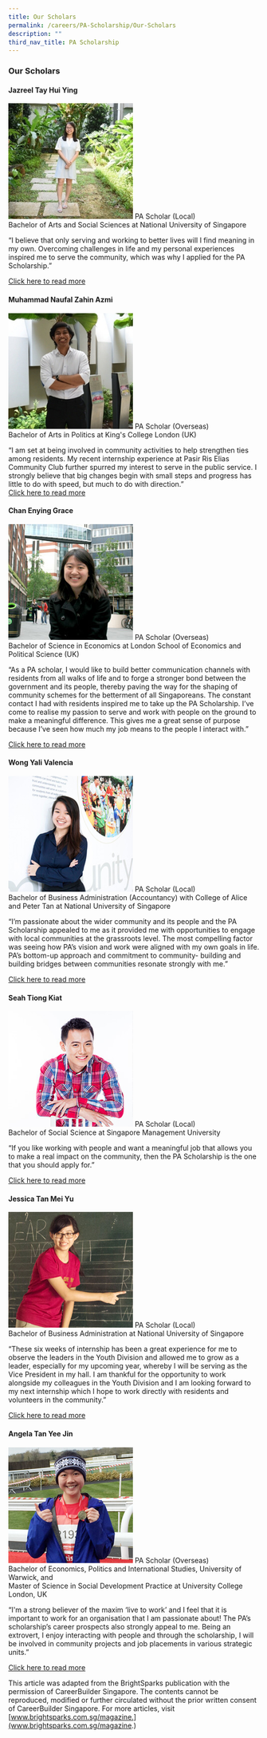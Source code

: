 ```yaml
---
title: Our Scholars
permalink: /careers/PA-Scholarship/Our-Scholars
description: ""
third_nav_title: PA Scholarship
---
```

### Our Scholars

#### Jazreel Tay Hui Ying<br>
![](/images/Careers/Jazreel%20Tay%20Hui%20Ying.jpg)
PA Scholar (Local)<br>
Bachelor of Arts and Social Sciences at National University of Singapore

“I believe that only serving and working to better lives will I find meaning in my own. Overcoming challenges in life and my personal experiences inspired me to serve the community, which was why I applied for the PA Scholarship.”

[Click here to read more](/files/Careers/wb-(16-aug-2018-p7)-pa-scholarship-recipient-family-challenges-motivate-teen-to-study-hard%20(1).pdf)
 
####   Muhammad Naufal Zahin Azmi<br>
 ![](/images/Careers/Muhammad%20Naufal%20Zahin%20Azmi.jpg)
 PA Scholar (Overseas)<br>
Bachelor of Arts in Politics at King's College London (UK)

“I am set at being involved in community activities to help strengthen ties among residents. My recent internship experience at Pasir Ris Elias Community Club further spurred my interest to serve in the public service. I strongly believe that big changes begin with small steps and progress has little to do with speed, but much to do with direction.”<br>
[Click here to read more](/files/Careers/bh-(28-aug-2018-p3)-determine-to-give-back-to-society.pdf)

 
#### Chan Enying Grace<br>
![](/images/Careers/Chan%20Enying%20Grace.jpg)
 PA Scholar (Overseas)<br>
Bachelor of Science in Economics at London School of Economics and Political Science (UK)

“As a PA scholar, I would like to build better communication channels with residents from all walks of life and to forge a stronger bond between the government and its people, thereby paving the way for the shaping of community schemes for the betterment of all Singaporeans. The constant contact I had with residents inspired me to take up the PA Scholarship. I’ve come to realise my passion to serve and work with people on the ground to make a meaningful difference. This gives me a great sense of purpose because I’ve seen how much my job means to the people I interact with.”

[Click here to read more](/files/Careers/story-grace-chan.pdf)
 
 #### Wong Yali Valencia<br>
![](/images/Careers/Wong%20Yali%20Valencia.jpg)
 PA Scholar (Local)<br>
Bachelor of Business Administration (Accountancy) with College of Alice and Peter Tan at National University of Singapore

“I’m passionate about the wider community and its people and the PA Scholarship appealed to me as it provided me with opportunities to engage with local communities at the grassroots level. The most compelling factor was seeing how PA’s vision and work were aligned with my own goals in life. PA’s bottom-up approach and commitment to community- building and building bridges between communities resonate strongly with me.”

[Click here to read more](/files/Careers/writeup---wong-yali-valencia.pdf)

#### Seah Tiong Kiat<br>
![](/images/Careers/Seah%20Tiong%20Kiat.jpg)
PA Scholar (Local)<br>
Bachelor of Social Science at Singapore Management University

“If you like working with people and want a meaningful job that allows you to make a real impact on the community, then the PA Scholarship is the one that you should apply for.”

[Click here to read more](/files/Careers/writeup---seah-tiong-kiat.pdf)

#### Jessica Tan Mei Yu<br>
![](/images/Careers/Jessica%20Tan%20Mei%20Yu.jpg)
 PA Scholar (Local)<br>
Bachelor of Business Administration at National University of Singapore

“These six weeks of internship has been a great experience for me to observe the leaders in the Youth Division and allowed me to grow as a leader, especially for my upcoming year, whereby I will be serving as the Vice President in my hall.  I am thankful for the opportunity to work alongside my colleagues in the Youth Division and I am looking forward to my next internship which I hope to work directly with residents and volunteers in the community.”

[Click here to read more](/files/Careers/writeup---jessica-tan.pdf)

#### Angela Tan Yee Jin<br>
![](/images/Careers/Angela%20Tan%20Yee%20Jin.jpg)
PA Scholar (Overseas)<br>
Bachelor of Economics, Politics and International Studies, University of Warwick, and<br>
Master of Science in Social Development Practice at University College London, UK

“I'm a strong believer of the maxim ‘live to work’ and I feel that it is important to work for an organisation that I am passionate about! The PA’s scholarship’s career prospects also strongly appeal to me. Being an extrovert, I enjoy interacting with people and through the scholarship, I will be involved in community projects and job placements in various strategic units.”

[Click here to read more](/files/Careers/writeup---angela-tan.pdf)<br>

This article was adapted from the BrightSparks publication with the permission of CareerBuilder Singapore. The contents cannot be reproduced, modified or further circulated without the prior written consent of CareerBuilder Singapore. For more articles, visit [www.brightsparks.com.sg/magazine.](www.brightsparks.com.sg/magazine.)